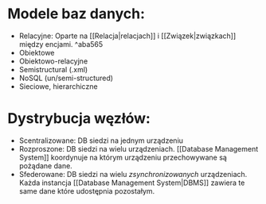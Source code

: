 # Modele baz danych:
- Relacyjne: Oparte na [[Relacja|relacjach]] i [[Związek|związkach]] między encjami. ^aba565
- Obiektowe
- Obiektowo-relacyjne
- Semistructural (.xml)
- NoSQL (un/semi-structured)
- Sieciowe, hierarchiczne
# Dystrybucja węzłów:
- Scentralizowane: DB siedzi na jednym urządzeniu
- Rozproszone: DB siedzi na wielu urządzeniach. [[Database Management System]] koordynuje na którym urządzeniu przechowywane są pożądane dane.
- Sfederowane: DB siedzi na wielu *zsynchronizowanych* urządzeniach. Każda instancja [[Database Management System|DBMS]] zawiera te same dane które udostępnia pozostałym.